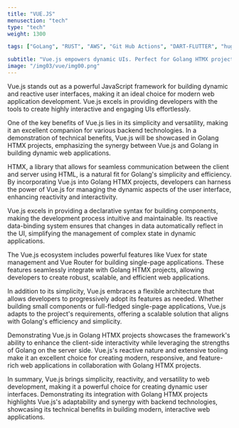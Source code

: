 ```yaml
---
title: "VUE.JS"
menusection: "tech"
type: "tech"
weight: 1300

tags: ["GoLang", "RUST", "AWS", "Git Hub Actions", "DART-FLUTTER", "hugo", "DOCKER", "K8S", "KAFKA", "ESP32"]

subtitle: "Vue.js empowers dynamic UIs. Perfect for Golang HTMX projects. Demonstrate versatility, simplicity, and reactivity in building modern, interactive web applications."
image: "/img03/vue/img00.png"
---
```

Vue.js stands out as a powerful JavaScript framework for building dynamic and reactive user interfaces, making it an ideal choice for modern web application development. Vue.js excels in providing developers with the tools to create highly interactive and engaging UIs effortlessly.

One of the key benefits of Vue.js lies in its simplicity and versatility, making it an excellent companion for various backend technologies. In a demonstration of technical benefits, Vue.js will be showcased in Golang HTMX projects, emphasizing the synergy between Vue.js and Golang in building dynamic web applications.

HTMX, a library that allows for seamless communication between the client and server using HTML, is a natural fit for Golang&#39;s simplicity and efficiency. By incorporating Vue.js into Golang HTMX projects, developers can harness the power of Vue.js for managing the dynamic aspects of the user interface, enhancing reactivity and interactivity.

Vue.js excels in providing a declarative syntax for building components, making the development process intuitive and maintainable. Its reactive data-binding system ensures that changes in data automatically reflect in the UI, simplifying the management of complex state in dynamic applications.

The Vue.js ecosystem includes powerful features like Vuex for state management and Vue Router for building single-page applications. These features seamlessly integrate with Golang HTMX projects, allowing developers to create robust, scalable, and efficient web applications.

In addition to its simplicity, Vue.js embraces a flexible architecture that allows developers to progressively adopt its features as needed. Whether building small components or full-fledged single-page applications, Vue.js adapts to the project&#39;s requirements, offering a scalable solution that aligns with Golang&#39;s efficiency and simplicity.

Demonstrating Vue.js in Golang HTMX projects showcases the framework&#39;s ability to enhance the client-side interactivity while leveraging the strengths of Golang on the server side. Vue.js&#39;s reactive nature and extensive tooling make it an excellent choice for creating modern, responsive, and feature-rich web applications in collaboration with Golang HTMX projects.

In summary, Vue.js brings simplicity, reactivity, and versatility to web development, making it a powerful choice for creating dynamic user interfaces. Demonstrating its integration with Golang HTMX projects highlights Vue.js&#39;s adaptability and synergy with backend technologies, showcasing its technical benefits in building modern, interactive web applications.
